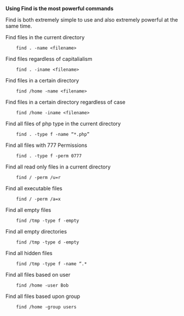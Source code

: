 <strong>Using Find is the most powerful commands</strong>

Find is both extremely simple to use and also extremely powerful at the same time.

Find files in the current directory
```
    find . -name <filename>
```
Find files regardless of capitalialism
```
    find . -iname <filename>
```

Find files in a certain directory
```
    find /home -name <filename>
```

Find files in a certain directory regardless of case
```
    find /home -iname <filename>
```

Find all files of php type in the current directory
```
    find . -type f -name “*.php”
```

Find all files with 777 Permissions
```
    find . -type f -perm 0777
```

Find all read only files in a current directory
```
    find / -perm /u=r
```

Find all executable files
```
    find / -perm /a=x
```

Find all empty files
```
    find /tmp -type f -empty
```

Find all empty directories
```
    find /tmp -type d -empty
```

Find all hidden files
```
    find /tmp -type f -name “.*
```

Find all files based on user
```
    find /home -user Bob
```

Find all files based upon group
```
    find /home -group users
```

